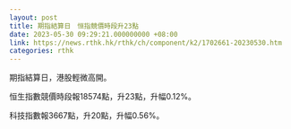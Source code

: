 ```yaml
---
layout: post
title: 期指結算日　恒指競價時段升23點
date: 2023-05-30 09:29:21.000000000 +08:00
link: https://news.rthk.hk/rthk/ch/component/k2/1702661-20230530.htm
categories: rthk
---
```


期指結算日，港股輕微高開。

恒生指數競價時段報18574點，升23點，升幅0.12%。

科技指數報3667點，升20點，升幅0.56%。
